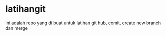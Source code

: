 # latihangit
ini adalah repo yang di buat untuk latihan git hub, comit, create new branch dan merge
